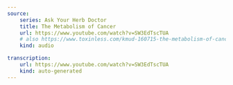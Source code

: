 ```yaml
---
source:
    series: Ask Your Herb Doctor
    title: The Metabolism of Cancer
    url: https://www.youtube.com/watch?v=SW3EdTscTUA
    # also https://www.toxinless.com/kmud-160715-the-metabolism-of-cancer.mp3
    kind: audio

transcription:
    url: https://www.youtube.com/watch?v=SW3EdTscTUA
    kind: auto-generated
---
```

